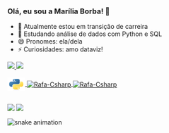 ### Olá, eu sou a Marília Borba! 👋

- 🔭   Atualmente estou em transição de carreira
- 🌱  Estudando análise de dados com Python e SQL
- 😄  Pronomes: ela/dela
- ⚡   Curiosidades: amo dataviz!


 <div>
  <a href="https://github.com/mariliafcborba">
  <img height="160em" src="https://github-readme-stats.vercel.app/api?username=mariliafcborba&show_icons=true&theme=dracula&include_all_commits=true&count_private=true"/>
  <img height="130em" src="https://github-readme-stats.vercel.app/api/top-langs/?username=mariliafcborba&layout=compact&langs_count=16&theme=dracula"/>
</div>
  
<div style="display: inline_block"><br>
  <img align="center" alt="Rafa-Python" height="30" width="40" src="https://raw.githubusercontent.com/devicons/devicon/master/icons/python/python-original.svg">
  <img align="center" alt="Rafa-Csharp" height="30" width="40" src="https://logospng.org/download/mysql/mysql-2048.png">   
   <img align="center" alt="Rafa-Csharp" height="30" width="40" src="https://encrypted-tbn0.gstatic.com/images?q=tbn:ANd9GcQn_NSNZ9lMm9d-2wuM27jX3druMBqogHJJgQ&usqp=CAU">      
</div>
  
##

<div> 
  <a href = "mailto:mariliafcborba@gmail.com"><img src="https://img.shields.io/badge/-Gmail-%23333?style=for-the-badge&logo=gmail&logoColor=white" target="_blank"></a>
  <a href="https://www.linkedin.com/in/mariliafcborba" target="_blank"><img src="https://img.shields.io/badge/-LinkedIn-%230077B5?style=for-the-badge&logo=linkedin&logoColor=white" target="_blank"></a> 
 
![snake animation](https://raw.githubusercontent.com/mariliafcborba/mariliafcborba/output/github-contribution-grid-snake-dark.svg)
 
</div>
